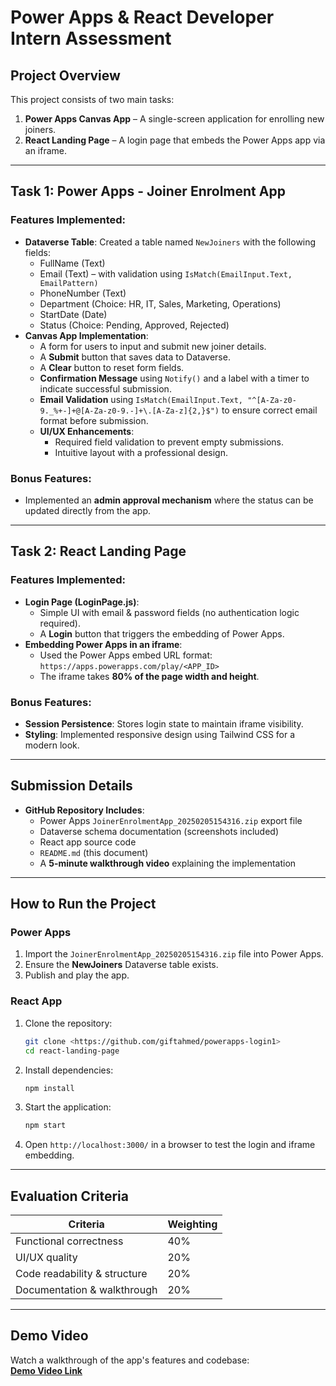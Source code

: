 # Power Apps & React Developer Intern Assessment

## Project Overview
This project consists of two main tasks:
1. **Power Apps Canvas App** – A single-screen application for enrolling new joiners.
2. **React Landing Page** – A login page that embeds the Power Apps app via an iframe.

---

## Task 1: Power Apps - Joiner Enrolment App
### Features Implemented:
- **Dataverse Table**: Created a table named `NewJoiners` with the following fields:
  - FullName (Text)
  - Email (Text) – with validation using `IsMatch(EmailInput.Text, EmailPattern)`
  - PhoneNumber (Text)
  - Department (Choice: HR, IT, Sales, Marketing, Operations)
  - StartDate (Date)
  - Status (Choice: Pending, Approved, Rejected)
- **Canvas App Implementation**:
  - A form for users to input and submit new joiner details.
  - A **Submit** button that saves data to Dataverse.
  - A **Clear** button to reset form fields.
  - **Confirmation Message** using `Notify()` and a label with a timer to indicate successful submission.
  - **Email Validation** using `IsMatch(EmailInput.Text, "^[A-Za-z0-9._%+-]+@[A-Za-z0-9.-]+\.[A-Za-z]{2,}$")` to ensure correct email format before submission.
  - **UI/UX Enhancements**:
    - Required field validation to prevent empty submissions.
    - Intuitive layout with a professional design.
  
### Bonus Features:
- Implemented an **admin approval mechanism** where the status can be updated directly from the app.

---

## Task 2: React Landing Page
### Features Implemented:
- **Login Page (LoginPage.js)**:
  - Simple UI with email & password fields (no authentication logic required).
  - A **Login** button that triggers the embedding of Power Apps.
- **Embedding Power Apps in an iframe**:
  - Used the Power Apps embed URL format: `https://apps.powerapps.com/play/<APP_ID>`
  - The iframe takes **80% of the page width and height**.
  
### Bonus Features:
- **Session Persistence**: Stores login state to maintain iframe visibility.
- **Styling**: Implemented responsive design using Tailwind CSS for a modern look.

---

## Submission Details
- **GitHub Repository Includes**:
  - Power Apps `JoinerEnrolmentApp_20250205154316.zip` export file
  - Dataverse schema documentation (screenshots included)
  - React app source code
  - `README.md` (this document)
  - A **5-minute walkthrough video** explaining the implementation

---

## How to Run the Project
### **Power Apps**
1. Import the `JoinerEnrolmentApp_20250205154316.zip` file into Power Apps.
2. Ensure the **NewJoiners** Dataverse table exists.
3. Publish and play the app.

### **React App**
1. Clone the repository:
   ```sh
   git clone <https://github.com/giftahmed/powerapps-login1>
   cd react-landing-page
   ```
2. Install dependencies:
   ```sh
   npm install
   ```
3. Start the application:
   ```sh
   npm start
   ```
4. Open `http://localhost:3000/` in a browser to test the login and iframe embedding.

---

## Evaluation Criteria
| Criteria | Weighting |
|----------|-----------|
| Functional correctness | 40% |
| UI/UX quality | 20% |
| Code readability & structure | 20% |
| Documentation & walkthrough | 20% |

---

## **Demo Video**
Watch a walkthrough of the app's features and codebase:  
**[Demo Video Link](https://youtu.be/Ur2OvG6RUho)**

